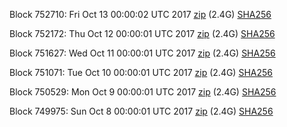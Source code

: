 Block 752710: Fri Oct 13 00:00:02 UTC 2017 [zip](https://transfer.sh/ZwwkK/bootstrap.dat.20171013.zip) (2.4G) [SHA256](https://transfer.sh/6Also/sha256.txt)

Block 752172: Thu Oct 12 00:00:01 UTC 2017 [zip]() (2.4G) [SHA256]()

Block 751627: Wed Oct 11 00:00:01 UTC 2017 [zip](https://transfer.sh/g66MO/bootstrap.dat.20171011.zip) (2.4G) [SHA256](https://transfer.sh/wEYGH/sha256.txt)

Block 751071: Tue Oct 10 00:00:01 UTC 2017 [zip](https://transfer.sh/meFSI/bootstrap.dat.20171010.zip) (2.4G) [SHA256](https://transfer.sh/10Lb2u/sha256.txt)

Block 750529: Mon Oct  9 00:00:01 UTC 2017 [zip](https://transfer.sh/159HrL/bootstrap.dat.20171009.zip) (2.4G) [SHA256](https://transfer.sh/12J3ud/sha256.txt)

Block 749975: Sun Oct  8 00:00:01 UTC 2017 [zip](https://transfer.sh/ma4Xp/bootstrap.dat.20171008.zip) (2.4G) [SHA256](https://transfer.sh/AdLZD/sha256.txt)
